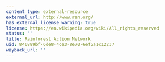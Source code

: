 ```yaml
---
content_type: external-resource
external_url: http://www.ran.org/
has_external_license_warning: true
license: https://en.wikipedia.org/wiki/All_rights_reserved
status: ''
title: Rainforest Action Network
uid: 846889bf-6de8-4ce3-8e70-6ef5a1c12237
wayback_url: ''
---
```

